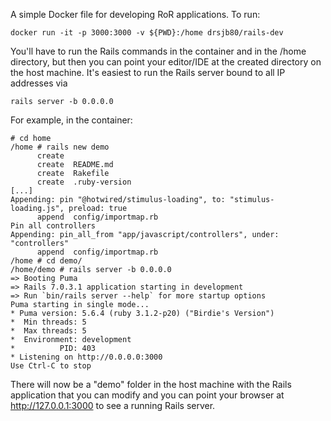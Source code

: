 A simple Docker file for developing RoR applications. To run:

    docker run -it -p 3000:3000 -v ${PWD}:/home drsjb80/rails-dev

You'll have to run the Rails commands in the container and in the /home
directory, but then you can point your editor/IDE at the created directory
on the host machine. It's easiest to run the Rails server bound to all IP
addresses via

    rails server -b 0.0.0.0

For example, in the container:

    # cd home
    /home # rails new demo
          create
          create  README.md
          create  Rakefile
          create  .ruby-version
    [...]
    Appending: pin "@hotwired/stimulus-loading", to: "stimulus-loading.js", preload: true
          append  config/importmap.rb
    Pin all controllers
    Appending: pin_all_from "app/javascript/controllers", under: "controllers"
          append  config/importmap.rb
    /home # cd demo/
    /home/demo # rails server -b 0.0.0.0
    => Booting Puma
    => Rails 7.0.3.1 application starting in development
    => Run `bin/rails server --help` for more startup options
    Puma starting in single mode...
    * Puma version: 5.6.4 (ruby 3.1.2-p20) ("Birdie's Version")
    *  Min threads: 5
    *  Max threads: 5
    *  Environment: development
    *          PID: 403
    * Listening on http://0.0.0.0:3000
    Use Ctrl-C to stop

There will now be a "demo" folder in the host machine with the Rails
application that you can modify and you can point your browser at
http://127.0.0.1:3000 to see a running Rails server.
